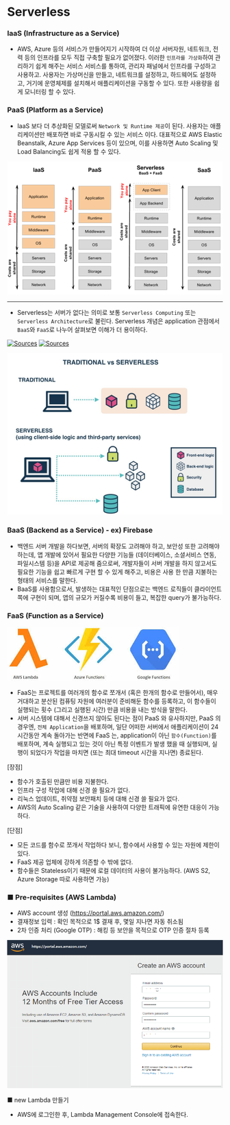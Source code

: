 # Serverless


### IaaS (Infrastructure as a Service)

- AWS, Azure 등의 서비스가 만들어지기 시작하여 더 이상 서버자원, 네트워크, 전력 등의 인프라를 모두 직접 구축할 필요가 없어졌다. 이러한 `인프라를 가상화`하여 관리하기 쉽게 해주는 서비스 서비스를 통하여, 관리자 패널에서 인프라를 구성하고 사용하고. 사용자는 가상머신을 만들고, 네트워크를 설정하고, 하드웨어도 설정하고, 거기에 운영체제를 설치해서 애플리케이션을 구동할 수 있다. 또한 사용량을 쉽게 모니터링 할 수 있다.

### PaaS (Platform as a Service)

- IaaS 보다 더 추상화된 모델로써 `Network 및 Runtime 제공`이 된다. 사용자는 애플리케이션만 배포하면 바로 구동시킬 수 있는 서비스 이다. 대표적으로 AWS Elastic Beanstalk, Azure App Services 등이 있으며, 이를 사용하면 Auto Scaling 및 Load Balancing도 쉽게 적용 할 수 있다.

![concept](images/concept.png)

---

- Serverless는 서버가 없다는 의미로 보통 `Serverless Computing` 또는 `Serverless Architecture`로 불린다. Serverless 개념은 application 관점에서 `BaaS`와 `FaaS`로 나누어 살펴보면 이해가 더 용이하다.

[![Sources](https://img.shields.io/badge/출처-martinfowler-yellow)](https://martinfowler.com/articles/serverless.html)
[![Sources](https://img.shields.io/badge/출처-serverless-yellow)](https://hackernoon.com/what-is-serverless-architecture-what-are-its-pros-and-cons-cc4b804022e9)

![traditional_vs_serverless](images/traditional_vs_serverless.png)

### BaaS (Backend as a Service) - ex) Firebase

- 백엔드 서버 개발을 하다보면, 서버의 확장도 고려해야 하고, 보안성 또한 고려해야 하는데, 앱 개발에 있어서 필요한 다양한 기능들 (데이터베이스, 소셜서비스 연동, 파일시스템 등)을 API로 제공해 줌으로써, 개발자들이 서버 개발을 하지 않고서도 필요한 기능을 쉽고 빠르게 구현 할 수 있게 해주고, 비용은 사용 한 만큼 지불하는 형태의 서비스를 말한다.
- BaaS를 사용함으로서, 발생하는 대표적인 단점으로는 백엔드 로직들이 클라이언트쪽에 구현이 되며, 앱의 규모가 커질수록 비용이 들고, 복잡한 query가 불가능하다.


### FaaS (Function as a Service)

![vendor](images/vendor.png)

- FaaS는 프로젝트를 여러개의 함수로 쪼개서 (혹은 한개의 함수로 만들어서), 매우 거대하고 분산된 컴퓨팅 자원에 여러분이 준비해둔 함수를 등록하고, 이 함수들이 실행되는 횟수 (그리고 실행된 시간) 만큼 비용을 내는 방식을 말한다.
- 서버 시스템에 대해서 신경쓰지 않아도 된다는 점이 PaaS 와 유사하지만, PaaS 의 경우엔, `전체 Application`을 배포하며, 일단 어떠한 서버에서 애플리케이션이 24시간동안 계속 돌아가는 반면에
FaaS 는, application이 아닌 `함수(Function)`를 배포하며, 계속 실행되고 있는 것이 아닌 특정 이벤트가 발생 했을 때 실행되며, 실행이 되었다가 작업을 마치면 (또는 최대 timeout 시간을 지나면) 종료된다.

[장점]
- 함수가 호출된 만큼만 비용 지불한다.
- 인프라 구성 작업에 대해 신경 쓸 필요가 없다.
- 리눅스 업데이트, 취약점 보안패치 등에 대해 신경 쓸 필요가 없다.
- AWS의 Auto Scaling 같은 기술을 사용하여 다양한 트래픽에 유연한 대응이 가능하다.

[단점]
- 모든 코드를 함수로 쪼개서 작업하다 보니, 함수에서 사용할 수 있는 자원에 제한이 있다.
- FaaS 제공 업체에 강하게 의존할 수 밖에 없다.
- 함수들은 Stateless이기 때문에 로컬 데이터의 사용이 불가능하다. (AWS S2, Azure Storage 따로 사용하면 가능)


### ■ Pre-requisites (AWS Lambda)

- AWS account 생성 (https://portal.aws.amazon.com/)
- 결재정보 입력 : 확인 목적으로 1$ 결재 후, 몇일 지나면 자동 취소됨
- 2차 인증 처리 (Google OTP) : 해킹 등 보안을 목적으로 OTP 인증 절차 등록

![account](images/account.png)

■ new Lambda 만들기

- AWS에 로그인한 후, Lambda Management Console에 접속한다.

